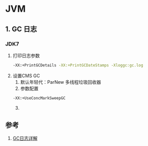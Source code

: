 # JVM

## 1. GC 日志
### JDK7
1. 打印日志参数
   ```sh
   -XX:+PrintGCDetails -XX:+PrintGCDateStamps -Xloggc:gc.log
   ```
2. 设置CMS GC
   1. 默认年轻代：ParNew 多线程垃圾回收器
   2. 参数配置
   ```sh
   -XX:+UseConcMarkSweepGC
   ```
   3. 



## 参考
1. [GC日志详解](https://cloud.tencent.com/developer/article/1745971)